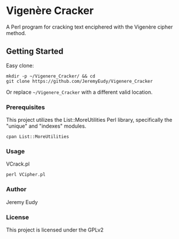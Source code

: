 # Vigenère Cracker
A Perl program for cracking text enciphered with the Vigenère cipher method.

## Getting Started
Easy clone:
```
mkdir -p ~/Vigenere_Cracker/ && cd
git clone https://github.com/JeremyEudy/Vigenere_Cracker
```
Or replace ```~/Vigenere_Cracker``` with a different valid location.

### Prerequisites
This project utilizes the List::MoreUtilities Perl library, specifically the "unique" and "indexes" modules.
```
cpan List::MoreUtilities
```
### Usage
VCrack.pl
```
perl VCipher.pl
```

### Author
Jeremy Eudy

### License
This project is licensed under the GPLv2
